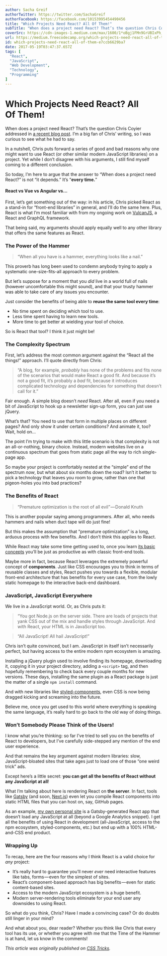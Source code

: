```yaml
---
author: Sacha Greif
authorTwitter: https://twitter.com/SachaGreif
authorFacebook: https://facebook.com/10153995454490456
title: "Which Projects Need React? All Of Them!"
subTitle: "When does a project need React? That’s the question Chris Coyier addressed in a recent blog post. I’m a big fan of Chris’ writing, so I w..."
coverSrc: https://cdn-images-1.medium.com/max/1600/1*oBgj1FMn9GrUBIxPh_k2HQ.jpeg
url: https://medium.freecodecamp.org/which-projects-need-react-all-of-them-e7ccb6629ba7
id: which-projects-need-react-all-of-them-e7ccb6629ba7
date: 2017-05-19T03:47:37.657Z
tags: [
  "React",
  "JavaScript",
  "Web Development",
  "Technology",
  "Programming"
]
---
```

# Which Projects Need React? All Of Them!

When does a project need React? That’s the question Chris Coyier addressed in [a recent blog post](https://css-tricks.com/project-need-react/). I’m a big fan of Chris’ writing, so I was curious to see what he had to say.

In a nutshell, Chris puts forward a series of good and bad reasons why one might want to use React (or other similar modern JavaScript libraries) on a project. Yet while I don’t disagree with his arguments, I still find myself coming to a different conclusion.

So today, I’m here to argue that the answer to “When does a project need React?” is not “it depends.” It’s “**every time.**”

#### React vs Vue vs Angular vs…

First, let’s get something out of the way: in his article, Chris picked React as a stand-in for “front-end libraries” in general, and I’ll do the same here. Plus, React is what I’m most familiar with from my ongoing work on [VulcanJS](http://vulcanjs.org), a React and GraphQL framework.

That being said, my arguments should apply equally well to any other library that offers the same features as React.

### The Power of the Hammer

> “When all you have is a hammer, everything looks like a nail.”

This proverb has long been used to condemn anybody trying to apply a systematic one-size-fits-all approach to every problem.

But let’s suppose for a moment that you _did_ live in a world full of nails (however uncomfortable this might sound), and that your trusty hammer was able to take care of any issues you encounter.

Just consider the benefits of being able to **reuse the same tool every time**:

*   No time spent on deciding which tool to use.
*   Less time spent having to learn new tools.
*   More time to get better at wielding your tool of choice.

So is React that tool? I think it just might be!

### The Complexity Spectrum

First, let’s address the most common argument against the “React all the things!” approach. I’ll quote directly from Chris:

> “A blog, for example, _probably_ has none of the problems and fits none of the scenarios that would make React a good fit. And because it’s not a good fit, it’s probably a _bad_ fit, because it introduces complicated technology and dependencies for something that doesn’t call for it.”

Fair enough. A simple blog doesn’t _need_ React. After all, even if you need a bit of JavaScript to hook up a newsletter sign-up form, you can just use jQuery.

What’s that? You need to use that form in multiple places on different pages? And only show it under certain conditions? And animate it, too? Wait, hold on…

The point I’m trying to make with this little scenario is that complexity is not an all-or-nothing, binary choice. Instead, modern websites live on a continuous spectrum that goes from static page all the way to rich single-page app.

So maybe your project is comfortably nested at the “simple” end of the spectrum _now_, but what about six months down the road? Isn’t it better to pick a technology that leaves you room to grow, rather than one that pigeon-holes you into bad practices?

### The Benefits of React

> “Premature optimization is the root of all evil” — Donald Knuth

This is another popular saying among programmers. After all, who needs hammers and nails when duct tape will do just fine!

But this makes the assumption that “premature optimization” is a long, arduous process with few benefits. And I don’t think this applies to React.

While React may take some time getting used to, once you learn [its basic concepts](https://medium.freecodecamp.com/the-5-things-you-need-to-know-to-understand-react-a1dbd5d114a3) you’ll be just as productive as with classic front-end tools.

Maybe more in fact, because React leverages the extremely powerful concept of **components**. Just like CSS encourages you to think in terms of reusable classes and styles, React pushes you towards a flexible, modular front-end architecture that has benefits for every use case, from the lowly static homepage to the interactive back-end dashboard.

### JavaScript, JavaScript Everywhere

We live in a JavaScript world. Or, as Chris puts it:

> “You got Node.js on the server side. There are loads of projects that yank CSS out of the mix and handle styles through JavaScript. And with React, your HTML is in JavaScript too.

> “All JavaScript! All hail JavaScript!”

Chris isn’t quite convinced, but I am. JavaScript in itself isn’t necessarily perfect, but having access to the entire modern npm ecosystem is amazing.

Installing a jQuery plugin used to involve finding its homepage, downloading it, copying it in your project directory, adding a `<script>` tag, and then hopefully remembering to check back every couple months for new versions. These days, installing the same plugin as a React package is just the matter of a single `npm install` command.

And with new libraries like [styled-components](https://medium.freecodecamp.com/a-5-minute-intro-to-styled-components-41f40eb7cd55), even CSS is now being dragged kicking and screaming into the future.

Believe me, once you get used to this world where everything is speaking the same language, it’s really hard to go back to the old way of doing things.

### Won’t Somebody Please Think of the Users!

I know what you’re thinking: so far I’ve tried to sell you on the benefits of React to developers, but I’ve carefully side-stepped any mention of the end user experience.

And that remains the key argument against modern libraries: slow, JavaScript-bloated sites that take ages just to load one of those “one weird trick” ads.

Except here’s a little secret: **you can get all the benefits of React without any JavaScript at all**!

What I’m talking about here is rendering React on **the server**. In fact, tools like [Gatsby](https://github.com/gatsbyjs/gatsby) (and soon, [Next.js](https://github.com/zeit/next.js/)) even let you compile React components into static HTML files that you can host on, say, GitHub pages.

As an example, [my own personal site](http://sachagreif.com/) is a Gatsby-generated React app that doesn’t load any JavaScript at all (beyond a Google Analytics snippet). I get all the benefits of using React in development (all-JavaScript, access to the npm ecosystem, styled-components, etc.) but end up with a 100% HTML-and-CSS end product.

### Wrapping Up

To recap, here are the four reasons why I think React is a valid choice for _any_ project:

*   It’s really hard to guarantee you’ll never _ever_ need interactive features like tabs, forms — even for the simplest of sites.
*   React’s component-based approach has big benefits — even for static content-based sites.
*   Access to the modern JavaScript ecosystem is a huge benefit.
*   Modern server-rendering tools eliminate for your end user any downsides to using React.

So what do you think, Chris? Have I made a convincing case? Or do doubts still linger in your mind?

And what about you, dear reader? Whether you think like Chris that every tool has its use, or whether you agree with me that the Time of the Hammer is at hand, let us know in the comments!

_This article was originally published on_ [_CSS Tricks_](https://css-tricks.com/projects-need-react/)_._








